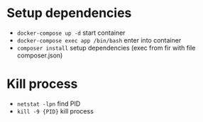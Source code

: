 # Setup dependencies
- `docker-compose up -d` start container
- `docker-compose exec app /bin/bash` enter into container
- `composer install` setup dependencies (exec from fir with file composer.json)

# Kill process
- `netstat -lpn` find PID
- `kill -9 {PID}` kill process